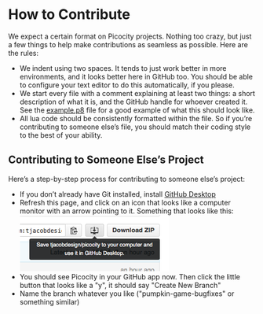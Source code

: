 # How to Contribute

We expect a certain format on Picocity projects. Nothing too crazy, but just a few things to help make contributions as seamless as possible. Here are the rules:

* We indent using two spaces. It tends to just work better in more environments, and it looks better here in GitHub too. You should be able to configure your text editor to do this automatically, if you please.
* We start every file with a comment explaining at least two things: a short description of what it is, and the GitHub handle for whoever created it. See the [example.p8](example.p8) file for a good example of what this should look like.
* All lua code should be consistently formatted within the file. So if you’re contributing to someone else’s file, you should match their coding style to the best of your ability.

## Contributing to Someone Else’s Project

Here’s a step-by-step process for contributing to someone else’s project:

* If you don’t already have Git installed, install [GitHub Desktop](https://desktop.github.com/)
* Refresh this page, and click on an icon that looks like a computer monitor with an arrow pointing to it. Something that looks like this: ![tutorial image](tutorial.png)
* You should see Picocity in your GitHub app now. Then click the little button that looks like a "y", it should say "Create New Branch"
* Name the branch whatever you like ("pumpkin-game-bugfixes" or something similar)